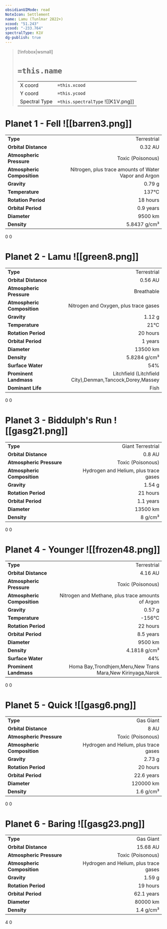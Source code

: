 ```yaml
---
obsidianUIMode: read
NoteIcon: Settlement
name: Lamu (Tunlmar 2822+)
xcood: "51.243"
ycood: "-233.764"
spectralType: K1V
dg-publish: true
---
```

> [!infobox|wsmall]
> # `=this.name`
> | | |
> | - | - |
> | X coord | `=this.xcood` |
> | Y coord| `=this.ycood` |
> | Spectral Type | `=this.spectralType` ![[K1V.png]] |

# Planet 1 - Fell ![[barren3.png]]
|                             |                           |
| --------------------------- | -------------------------:|
| **Type**                    |             Terrestrial |
| **Orbital Distance**        |   0.32 AU |
| **Atmospheric Pressure**    |       Toxic (Poisonous) |
| **Atmospheric Composition** |      Nitrogen, plus trace amounts of Water Vapor and Argon |
| **Gravity**                 |        0.79 g |
| **Temperature**             |    137°C |
| **Rotation Period**         |  18 hours |
| **Orbital Period** | 0.9 years |
| **Diameter**                |      9500 km | 
| **Density**                 |    5.8437 g/cm³ |



0
0



# Planet 2 - Lamu ![[green8.png]]
|                             |                           |
| --------------------------- | -------------------------:|
| **Type**                    |             Terrestrial |
| **Orbital Distance**        |   0.56 AU |
| **Atmospheric Pressure**    |       Breathable |
| **Atmospheric Composition** |      Nitrogen and Oxygen, plus trace gases |
| **Gravity**                 |        1.12 g |
| **Temperature**             |    21°C |
| **Rotation Period**         |  20 hours |
| **Orbital Period** | 1 years |
| **Diameter**                |      13500 km | 
| **Density**                 |    5.8284 g/cm³ |
| **Surface Water**           |           54% | 
| **Prominent Landmass**      |         Litchfield (Litchfield City),Denman,Tancock,Dorey,Massey | 
| **Dominant Life**           |         Fish |



0
0



# Planet 3 - Biddulph's Run ![[gasg21.png]]
|                             |                           |
| --------------------------- | -------------------------:|
| **Type**                    |             Giant Terrestrial |
| **Orbital Distance**        |   0.8 AU |
| **Atmospheric Pressure**    |       Toxic (Poisonous) |
| **Atmospheric Composition** |      Hydrogen and Helium, plus trace gases |
| **Gravity**                 |        1.54 g |
| **Rotation Period**         |  21 hours |
| **Orbital Period** | 1.1 years |
| **Diameter**                |      13500 km | 
| **Density**                 |    8 g/cm³ |



0
0



# Planet 4 - Younger ![[frozen48.png]]
|                             |                           |
| --------------------------- | -------------------------:|
| **Type**                    |             Terrestrial |
| **Orbital Distance**        |   4.16 AU |
| **Atmospheric Pressure**    |       Toxic (Poisonous) |
| **Atmospheric Composition** |      Nitrogen and Methane, plus trace amounts of Argon |
| **Gravity**                 |        0.57 g |
| **Temperature**             |    -156°C |
| **Rotation Period**         |  22 hours |
| **Orbital Period** | 8.5 years |
| **Diameter**                |      9500 km | 
| **Density**                 |    4.1818 g/cm³ |
| **Surface Water**           |           44% | 
| **Prominent Landmass**      |         Homa Bay,Trondhjem,Meru,New Trans Mara,New Kirinyaga,Narok | 



0
0



# Planet 5 - Quick ![[gasg6.png]]
|                             |                           |
| --------------------------- | -------------------------:|
| **Type**                    |             Gas Giant |
| **Orbital Distance**        |   8 AU |
| **Atmospheric Pressure**    |       Toxic (Poisonous) |
| **Atmospheric Composition** |      Hydrogen and Helium, plus trace gases |
| **Gravity**                 |        2.73 g |
| **Rotation Period**         |  20 hours |
| **Orbital Period** | 22.6 years |
| **Diameter**                |      120000 km | 
| **Density**                 |    1.6 g/cm³ |



0
0



# Planet 6 - Baring ![[gasg23.png]]
|                             |                           |
| --------------------------- | -------------------------:|
| **Type**                    |             Gas Giant |
| **Orbital Distance**        |   15.68 AU |
| **Atmospheric Pressure**    |       Toxic (Poisonous) |
| **Atmospheric Composition** |      Hydrogen and Helium, plus trace gases |
| **Gravity**                 |        1.59 g |
| **Rotation Period**         |  19 hours |
| **Orbital Period** | 62.1 years |
| **Diameter**                |      80000 km | 
| **Density**                 |    1.4 g/cm³ |



4
0



